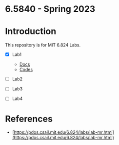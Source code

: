 # 6.5840 - Spring 2023

# Introduction

This repository is for MIT 6.824 Labs.

- [x] Lab1
  - [Docs](./docs/lab1)
  - [Codes](./src/mr)
- [ ] Lab2
- [ ] Lab3
- [ ] Lab4


# References
- [https://pdos.csail.mit.edu/6.824/labs/lab-mr.html](https://pdos.csail.mit.edu/6.824/labs/lab-mr.html)
